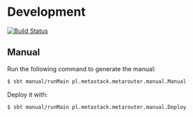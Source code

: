 # Development
[![Build Status](https://api.travis-ci.org/MetaStack-pl/MetaRouter.svg)](https://travis-ci.org/MetaStack-pl/MetaRouter)

## Manual
Run the following command to generate the manual:

```bash
$ sbt manual/runMain pl.metastack.metarouter.manual.Manual
```

Deploy it with:

```bash
$ sbt manual/runMain pl.metastack.metarouter.manual.Deploy
```

